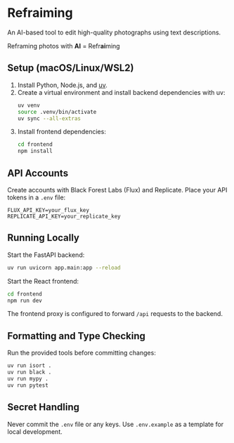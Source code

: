 # Refraiming

An AI-based tool to edit high-quality photographs using text descriptions.

Reframing photos with **AI** = Refr**ai**ming

## Setup (macOS/Linux/WSL2)
1. Install Python, Node.js, and [uv](https://github.com/astral-sh/uv).
2. Create a virtual environment and install backend dependencies with uv:
   ```bash
   uv venv
   source .venv/bin/activate
   uv sync --all-extras
   ```
3. Install frontend dependencies:
   ```bash
   cd frontend
   npm install
   ```

## API Accounts
Create accounts with Black Forest Labs (Flux) and Replicate. Place your API tokens in a `.env` file:
```
FLUX_API_KEY=your_flux_key
REPLICATE_API_KEY=your_replicate_key
```

## Running Locally
Start the FastAPI backend:
```bash
uv run uvicorn app.main:app --reload
```
Start the React frontend:
```bash
cd frontend
npm run dev
```
The frontend proxy is configured to forward `/api` requests to the backend.

## Formatting and Type Checking
Run the provided tools before committing changes:
```bash
uv run isort .
uv run black .
uv run mypy .
uv run pytest
```

## Secret Handling
Never commit the `.env` file or any keys. Use `.env.example` as a template for local development.

